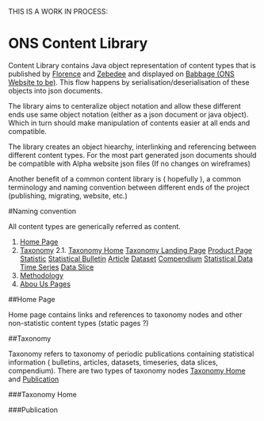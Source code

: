 THIS IS A WORK IN PROCESS:


ONS Content Library
=========================== 

Content Library contains Java object representation of content types that is published by [Florence](https://github.com/ONSdigital/florence) and [Zebedee](https://github.com/Carboni/zebedee) and displayed on [Babbage (ONS Website to be)](https://github.com/ONSdigital/babbage). This flow happens by serialisation/deserialisation of these objects into json documents.

The library aims to centeralize object notation and allow these different ends use same object notation (either as a json document or java object). Which in turn should make manipulation of contents easier at all ends and compatible.

The library creates an object hiearchy, interlinking and referencing between different content types. For the most part generated json documents should be compatible with Alpha website json files (If no changes on wireframes)

Another benefit of a common content library is ( hopefully ), a common terminology and naming convention between different ends of the project (publishing, migrating, website, etc.)


#Naming convention

All content types are generically referred as content.

1. [Home Page](#home-page)
2. [Taxonomy](#taxonomy)
	2.1. [Taxonomy Home](#taxonomy-home)
 			[Taxonomy Landing Page](#taxonomy-landing)
 			[Product Page](#product-page)
 		[Statistic](#statistic)
 			[Statistical Bulletin](#bulletin)
 			[Article](#article)
 			[Dataset](#dataset)
 			[Compendium](#dataset)
 			[Statistical Data](#statistics)
 				[Time Series](#time-series)
 				[Data Slice](#data-slice)
3. [Methodology](#methodology)
4. [Abou Us Pages](#about-us)
 

##Home Page

Home page contains links and references to taxonomy nodes and  other non-statistic content types (static pages ?)

##Taxonomy

Taxonomy refers to taxonomy of periodic publications containing statistical information ( bulletins, articles, datasets, timeseries, data slices, compendium). There are two types of taxonomy nodes [Taxonomy Home](#taxonomy-home) and [Publication](#publication)

###Taxonomy Home

###Publication

